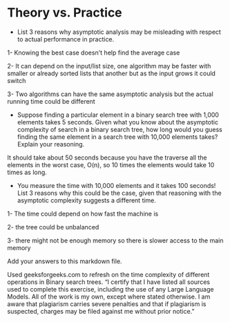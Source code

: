 # Theory vs. Practice

- List 3 reasons why asymptotic analysis may be misleading with respect to
  actual performance in practice.
  
1- Knowing the best case doesn't help find the average case

2- It can depend on the input/list size, one algorithm may be faster with smaller or already sorted lists that another but as the input grows it could switch

3- Two algorithms can have the same asymptotic analysis but the actual running time could be different

- Suppose finding a particular element in a binary search tree with 1,000
  elements takes 5 seconds. Given what you know about the asymptotic complexity
  of search in a binary search tree, how long would you guess finding the same
  element in a search tree with 10,000 elements takes? Explain your reasoning.
  
It should take about 50 seconds because you have the traverse all the elements in the worst case, O(n), so 10 times the elements would take 10 times as long.

- You measure the time with 10,000 elements and it takes 100 seconds! List 3
  reasons why this could be the case, given that reasoning with the asymptotic
  complexity suggests a different time.

1- The time could depend on how fast the machine is

2- the tree could be unbalanced

3- there might not be enough memory so there is slower access to the main memory


Add your answers to this markdown file.


Used geeksforgeeks.com to refresh on the time complexity of different operations in Binary search trees. “I certify that I have listed all sources used to complete this exercise, including the use of any Large Language Models. All of the work is my own, except where stated otherwise. I am aware that plagiarism carries severe penalties and that if plagiarism is suspected, charges may be filed against me without prior notice.”
